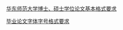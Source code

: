 [华东师范大学博士、硕士学位论文基本格式要求](http://www.yjsy.ecnu.edu.cn/newsdetail.asp?id=3063)

[毕业论文字体字号格式要求](http://blog.renren.com/share/258069695/11883125952)
